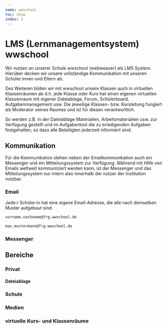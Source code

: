 ```yaml
---
name: wwschool
toc: show
index: 2
---
```

# LMS (Lernmanagementsystem) wwschool
Wir nutzen an unserer Schule wwschool (webweaver) als LMS System. Hierüber decken wir unsere vollständige Kommunikation mit unseren Schüler:innen und Eltern ab. 

Des Weiteren bilden wir mit wwschool unsere Klassen auch in virtuellen Klassenräumen ab d.h. jede Klasse oder Kurs hat einen eigenen virtuellen Klassenraum mit eigener Dateiablage, Forum, Schülerboard, Aufgabenmanagement usw.
Die jeweilige Klassen- bzw. Kursleitung fungiert als Moderator seines Raumes und ist für diesen verantwortlich.

So werden z.B. in der Dateiablage  Materialien, Arbeitsmaterialien usw. zur Verfügung gestellt und im Aufgabentool die zu erledigenden Aufgaben festgehalten, so dass alle Beteiligten jederzeit informiert sind.

## Kommunikation
Für die Kommunikation stehen neben der Emailkommunikation auch ein Messenger und ein Mitteilungssystem zur Verfügung. 
Während mit Hilfe von Emails weltweit kommuniziert werden kann, ist der Messenger und das Mitteilungssystem nur intern also innerhalb der nutzer der Institution nutzbar.

### Email
Jede:r Schüler:in hat eine eigene Email-Adresse, die alle nach demselben Muster aufgebaut sind.
```md
vorname.nachname@frg.wwschool.de

max.mustermann@frg.wwschool.de
```
### Messenger

## Bereiche
### Privat
#### Dateiablage

### Schule
### Medien
### virtuelle Kurs- und Klassenräume

